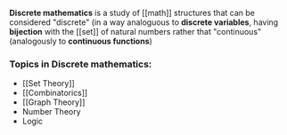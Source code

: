 **Discrete mathematics** is a study of [[math]] structures that can be considered "discrete" (in a way analoguous to **discrete variables**, having **bijection** with the [[set]] of natural numbers rather that "continuous" (analogously to **continuous functions**)

### Topics in Discrete mathematics:

* [[Set Theory]]
* [[Combinatorics]]
* [[Graph Theory]]
* Number Theory
* Logic
